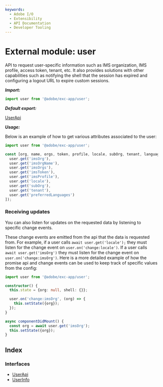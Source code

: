 ```yaml
---
keywords:
  - Adobe I/O
  - Extensibility
  - API Documentation
  - Developer Tooling
---
```


# External module: user

API to request user-specific information such as IMS organization, IMS profile, access token,
tenant, etc. It also  provides solutions with other capabilities such as notifying the shell that
the session has expired and configuring a logout URL to expire custom sessions.

***Import:***

```typescript
import user from '@adobe/exc-app/user';
```

***Default export:***

[UserApi](../interfaces/user.userapi.md#interface-userapi)

***Usage:***

Below is an example of how to get various attributes associated to the user:

```typescript
import user from '@adobe/exc-app/user';

const [org, name, orgs, token, profile, locale, subOrg, tenant, languages] = await Promise.all([
  user.get('imsOrg'),
  user.get('imsOrgName'),
  user.get('imsOrgs'),
  user.get('imsToken'),
  user.get('imsProfile'),
  user.get('locale'),
  user.get('subOrg'),
  user.get('tenant'),
  user.get('preferredLanguages')
]);
```

### Receiving updates

You can also listen for updates on the requested data by listening to specific change events.

These change events are emitted from the api that the data is requested from. For example, if a
user calls `await user.get('locale');` they must listen for the change event on
`user.on('change:locale')`. If a user calls `await user.get('imsOrg')` they must listen for the
change event on `user.on('change:imsOrg')`. Here is a more detailed example of how the promise
api and change events can be used to keep track of specific values from the config:

```typescript
import user from '@adobe/exc-app/user';

constructor() {
  this.state = {org: null, shell: {}};

  user.on('change:imsOrg', (org) => {
    this.setState({org});
  });
}

async componentDidMount() {
  const org = await user.get('imsOrg');
  this.setState({org});
}
```

## Index

### Interfaces

* [UserApi](../interfaces/user.userapi.md)
* [UserInfo](../interfaces/user.userinfo.md)
